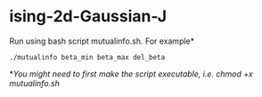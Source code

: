 ising-2d-Gaussian-J
===================

Run using bash script mutualinfo.sh. For example\*

`./mutualinfo beta_min beta_max del_beta `

\**You might need to first make the script executable, i.e. chmod +x mutualinfo.sh*

